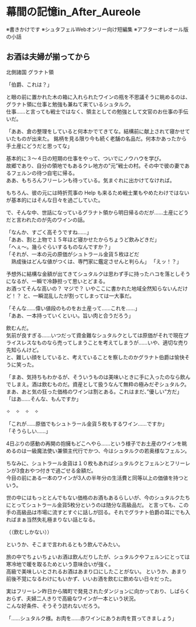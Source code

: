 # 幕間の記憶in_After_Aureole
※書きかけです
※シュタフェルWebオンリー向け短編集
※アフターオレオール版の小話

 ## お酒は夫婦が揃ってから

北側諸国 グラナト領

「伯爵、これは？」  

と眼の前に置かれた木の箱に入れられたワインの瓶を不思議そうに眺めるのは、グラナト領に仕事と勉強も兼ねて来ているシュタルク。  
仕事……と言っても戦士ではなく、領主としての勉強として文官のお仕事の手伝いだ。  

「ああ、倉の整理をしていると何本かでてきてな。結構前に献上されて寝かせていたものが出来た。
 銘柄を見る限り今も続く老舗の名品だ。何本かあったから手土産にどうだと思ってな」

基本的に３～４日の短期の仕事をやって、ついでにノウハウを学び。  
故郷であり、自分の領地でもあるクレ地方の”元”戦士の村。その中で彼の妻であるフェルンの待つ自宅に帰る。  
ああ、もちろんフリーレンも待っている。気まぐれに出かけてなければ。

もちろん、彼の元には時折荒事の Help も来るため戦士業もやめたわけではないが基本的にはそんな日々を過ごしていた。

で、そんな中、世話になっているグラナト領から明日帰るのだが……土産にどうだと言われたのが先のワインの話。

「なんか、すごく高そうですね……」  
「ああ、割と上物で１５年ほど寝かせたからちょうど飲みどきだ」  
「へぇ～。幾らぐらいするものなんですか？」  
「それが、一本の元の原価がシュトラール金貨５枚ほどだ  
　熟成後はどんな値がつくは、専門家に鑑定させんと判らん」 
「えッ！？」

予想外に結構な金額が出てきてシュタルクは思わず手に持ったハコを落としそうになるが、一瞬で冷静担って思いとどまる。  
お酒ってそんな高いの？ マジで？ いやここに書かれた地域全然知らないんだけど！？ 
と、一瞬混乱したが割ってしまっては一大事だ。  

「そんな……偉い値段のものをお土産って……これを……」  
「ああ、一本持っていくといい。旨い肉と合うだろう」

飲むんだ。  
気前が良すぎる……いつだって資金難なシュタルクとしては原価がそれで現在プライスレスなものなら売ってしまうことを考えてしまうが……いや、適切な売り先知らんけど。  
と、難しい顔をしていると、考えていることを察したのかグラナト伯爵は愉快そうに笑った。

「まあ、気持ちもわかるが、そういうものは美味いときに手に入ったのなら飲んでしまえ。酒は飲むものだ。資産として扱うなんて無粋の極みだぞシュタルク。  
まあ、あと気の狂った価格のワインは割とある。これはまだ、”優しい”方だ」  
「はあ……そんな、もんですか」

✧　✧　✧　✧

「これが……原価でもシュトラール金貨５枚もするワイン……ですか」  
「そうらしい……」

4日ぶりの感動の再開の抱擁もどこへやら……という様子でお土産のワインを眺めるのは一級魔法使い兼領主代行でかつ、今はシュタルクの若奥様なフェルン。

ちなみに、シュトラール金貨は１０枚もあればシュタルクとフェルンとフリーレンが3食おやつ付きで過ごせる金額だ。  
今目の前にある一本のワインが3人の半年分の生活費と同等以上の価値を持つという。

世の中にはもっととんでもない価格のお酒もあるらしいが、今のシュタルクたちにとってシュトラール金貨5枚分というのは随分な高級品だ。
と言っても、この手の高級品は市場に流すとすぐに話しが回る。それでグラナト伯爵の耳にでも入ればまぁ当然失礼極まりない話となる。

（（飲むしかない））

というか、そこまで言われるともう飲んでみたい。


旅の中でちょいちょいお酒は飲んだりしたが、シュタルクやフェルンにとっては寒冷地で暖を取るためという意味合いが強く。  
高級で美味しいとされるお酒はあまり口にしたことがない。
というか、あまり前後不覚になるわけにもいかず、いいお酒を飲むに飲めない日々だった。

実はフリーレン昨日から隣町で発見されたダンジョンに向かっており、しばらくおらず、夫婦二人きりで高級なワインが一本という状況。  
こんな好条件、そうそう訪れないだろう。

「……シュタルク様。お肉を……赤ワインにあうお肉を買ってきましょう」

